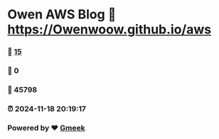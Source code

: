 # Owen AWS Blog :link: https://Owenwoow.github.io/aws 
### :page_facing_up: [15](https://Owenwoow.github.io/aws/tag.html) 
### :speech_balloon: 0 
### :hibiscus: 45798 
### :alarm_clock: 2024-11-18 20:19:17 
### Powered by :heart: [Gmeek](https://github.com/Meekdai/Gmeek)

